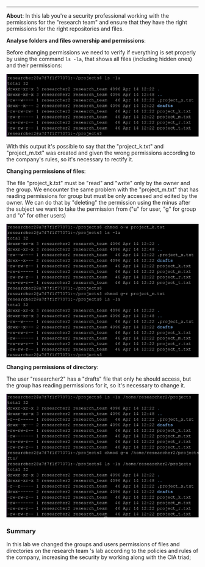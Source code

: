 ___
**About**: In this lab you're a security professional working with the permissions for the "research team" and ensure that they have the right permissions for the right repositories and files.

**Analyse folders and files ownership and permissions**:
	
Before changing permissions we need to verify if everything is set properly by using the command `ls -la`, that shows all files (including hidden ones) and their permissions:

![Showing files and directories permissions](images/01_show_files_dir_permissions.png)

With this output it's possible to say that the "project_k.txt" and "project_m.txt" was created and given the wrong permissions according to the company's rules, so it's necessary to rectify it.

**Changing permissions of files**:
	
The file "project_k.txt" must be "read" and "write" only by the owner and the group.
We encounter the same problem with the "project_m.txt" that has reading permissions for group but must be only accessed and edited by the owner.
We can do that by "deleting" the permission using the minus after the subject we want to take the permission from ("u" for user, "g" for group and "o" for other users)

![](images/02_changing_files_permissions.png)


**Changing permissions of directory**:
	
The user "researcher2" has a "drafts" file that only he should access, but the group has reading permissions for it, so it's necessary to change it.

![Changing directory permission](images/03_changing_dir_permission.png)

### Summary
In this lab we changed the groups and users permissions of files and directories on the research team 's lab according to the policies and rules of the company, increasing the security by working along with the CIA triad;
